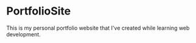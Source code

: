 # PortfolioSite
This is my personal portfolio website that I've created while learning web development.
